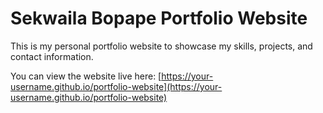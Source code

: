 # Sekwaila Bopape Portfolio Website

This is my personal portfolio website to showcase my skills, projects, and contact information.

You can view the website live here: [https://your-username.github.io/portfolio-website](https://your-username.github.io/portfolio-website)
